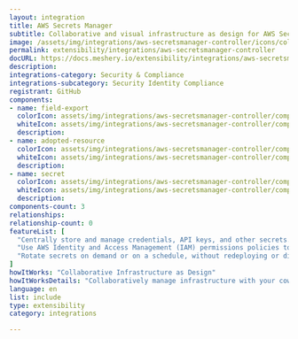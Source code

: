 ```yaml
---
layout: integration
title: AWS Secrets Manager
subtitle: Collaborative and visual infrastructure as design for AWS Secrets Manager
image: /assets/img/integrations/aws-secretsmanager-controller/icons/color/aws-secretsmanager-controller-color.svg
permalink: extensibility/integrations/aws-secretsmanager-controller
docURL: https://docs.meshery.io/extensibility/integrations/aws-secretsmanager-controller
description: 
integrations-category: Security & Compliance
integrations-subcategory: Security Identity Compliance
registrant: GitHub
components: 
- name: field-export
  colorIcon: assets/img/integrations/aws-secretsmanager-controller/components/field-export/icons/color/field-export-color.svg
  whiteIcon: assets/img/integrations/aws-secretsmanager-controller/components/field-export/icons/white/field-export-white.svg
  description: 
- name: adopted-resource
  colorIcon: assets/img/integrations/aws-secretsmanager-controller/components/adopted-resource/icons/color/adopted-resource-color.svg
  whiteIcon: assets/img/integrations/aws-secretsmanager-controller/components/adopted-resource/icons/white/adopted-resource-white.svg
  description: 
- name: secret
  colorIcon: assets/img/integrations/aws-secretsmanager-controller/components/secret/icons/color/secret-color.svg
  whiteIcon: assets/img/integrations/aws-secretsmanager-controller/components/secret/icons/white/secret-white.svg
  description: 
components-count: 3
relationships: 
relationship-count: 0
featureList: [
  "Centrally store and manage credentials, API keys, and other secrets.",
  "Use AWS Identity and Access Management (IAM) permissions policies to manage access to your secrets.",
  "Rotate secrets on demand or on a schedule, without redeploying or disrupting active applications."
]
howItWorks: "Collaborative Infrastructure as Design"
howItWorksDetails: "Collaboratively manage infrastructure with your coworkers synchronously sharing the same designs."
language: en
list: include
type: extensibility
category: integrations

---
```

